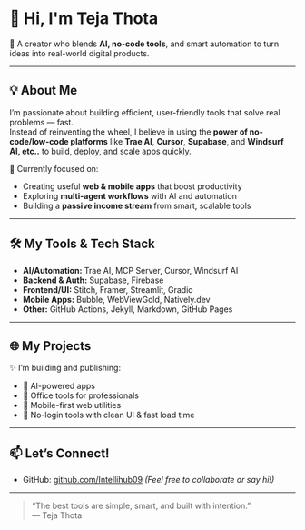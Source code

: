 # 👋 Hi, I'm Teja Thota

🚀 A creator who blends **AI, no-code tools**, and smart automation to turn ideas into real-world digital products.

---

## 💡 About Me

I’m passionate about building efficient, user-friendly tools that solve real problems — fast.  
Instead of reinventing the wheel, I believe in using the **power of no-code/low-code platforms** like **Trae AI**, **Cursor**, **Supabase**, and **Windsurf AI, etc..** to build, deploy, and scale apps quickly.

💼 Currently focused on:
- Creating useful **web & mobile apps** that boost productivity
- Exploring **multi-agent workflows** with AI and automation
- Building a **passive income stream** from smart, scalable tools

---

## 🛠️ My Tools & Tech Stack

- **AI/Automation:** Trae AI, MCP Server, Cursor, Windsurf AI  
- **Backend & Auth:** Supabase, Firebase  
- **Frontend/UI:** Stitch, Framer, Streamlit, Gradio  
- **Mobile Apps:** Bubble, WebViewGold, Natively.dev  
- **Other:** GitHub Actions, Jekyll, Markdown, GitHub Pages

---

## 🌐 My Projects

✨ I’m building and publishing:
- 🧠 AI-powered apps
- 🧰 Office tools for professionals
- 📲 Mobile-first web utilities
- 📄 No-login tools with clean UI & fast load time

---

## 📫 Let’s Connect!

- GitHub: [github.com/Intellihub09](https://github.com/Intellihub09)
*(Feel free to collaborate or say hi!)*

---

> “The best tools are simple, smart, and built with intention.”  
> — Teja Thota
